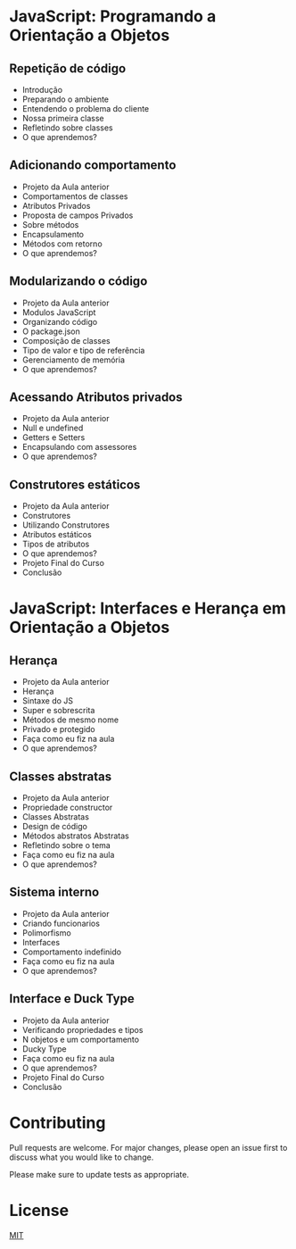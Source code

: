 # JavaScript: Programando a Orientação a Objetos

## Repetição de código
- Introdução
- Preparando o ambiente
- Entendendo o problema do cliente
- Nossa primeira classe
- Refletindo sobre classes
- O que aprendemos?

## Adicionando comportamento
- Projeto da Aula anterior
- Comportamentos de classes
- Atributos Privados
- Proposta de campos Privados
- Sobre métodos
- Encapsulamento
- Métodos com retorno
- O que aprendemos?

## Modularizando o código
- Projeto da Aula anterior
- Modulos JavaScript
- Organizando código
- O package.json
- Composição de classes
- Tipo de valor e tipo de referência
- Gerenciamento de memória
- O que aprendemos?

## Acessando Atributos privados
- Projeto da Aula anterior
- Null e undefined
- Getters e Setters
- Encapsulando com assessores
- O que aprendemos?

## Construtores estáticos
- Projeto da Aula anterior
- Construtores
- Utilizando Construtores
- Atributos estáticos
- Tipos de atributos
- O que aprendemos?
- Projeto Final do Curso
- Conclusão

# JavaScript: Interfaces e Herança em Orientação a Objetos

## Herança
- Projeto da Aula anterior
- Herança
- Sintaxe do JS
- Super e sobrescrita
- Métodos de mesmo nome
- Privado e protegido
- Faça como eu fiz na aula
- O que aprendemos?

## Classes abstratas
- Projeto da Aula anterior
- Propriedade constructor
- Classes Abstratas
- Design de código
- Métodos abstratos Abstratas
- Refletindo sobre o tema
- Faça como eu fiz na aula
- O que aprendemos?

## Sistema interno
- Projeto da Aula anterior
- Criando funcionarios
- Polimorfismo
- Interfaces
- Comportamento indefinido
- Faça como eu fiz na aula
- O que aprendemos?

## Interface e Duck Type
- Projeto da Aula anterior
- Verificando propriedades e tipos
- N objetos e um comportamento
- Ducky Type
- Faça como eu fiz na aula
- O que aprendemos?
- Projeto Final do Curso
- Conclusão

# Contributing
Pull requests are welcome. For major changes, please open an issue first to discuss what you would like to change.

Please make sure to update tests as appropriate.

# License
[MIT](https://choosealicense.com/licenses/mit/)
